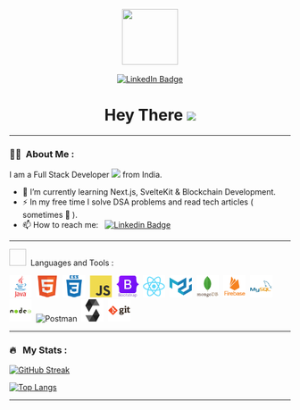 
<p align="center"><img src="https://media.giphy.com/media/hS42TuYYnANLFR9IRQ/giphy.gif" height="100" width="100"/></p>
<p align="center">
<a href="https://www.linkedin.com/in/Himan-Miku"><img src="https://img.shields.io/badge/LinkedIn-blue?style=for-the-badge&logo=linkedin&logoColor=white" alt="LinkedIn Badge"></a>
<h1 align="center">Hey There <img src="https://media.giphy.com/media/hvRJCLFzcasrR4ia7z/giphy.gif" width="40"></h1>

---

### :woman_technologist: &nbsp;About Me :

I am a Full Stack Developer <img src="https://media.giphy.com/media/WUlplcMpOCEmTGBtBW/giphy.gif" width="30"> from India.

- 🔭 I’m currently learning Next.js, SvelteKit & Blockchain Development.
- ⚡ In my free time I solve DSA problems and read tech articles ( sometimes 🥲 ).
- 📫 How to reach me: &nbsp; [![Linkedin Badge](https://img.shields.io/badge/-Himan-blue?style=flat&logo=Linkedin&logoColor=white)](https://www.linkedin.com/in/Himan-Miku)

---

<p><img src"https://media.giphy.com/media/afn6ts3eRHxQ5pZtZ9/giphy.gif" height="30" width="30"> &nbsp;Languages and Tools :</p>

<p>
<img src="https://github.com/devicons/devicon/blob/master/icons/java/java-original-wordmark.svg" title="Java" alt="Java" width="40" height="40"/>&nbsp;
<img src="https://github.com/devicons/devicon/blob/master/icons/html5/html5-original.svg" title="HTML5" alt="HTML" width="40" height="40"/>&nbsp;
<img src="https://github.com/devicons/devicon/blob/master/icons/css3/css3-plain-wordmark.svg"  title="CSS3" alt="CSS" width="40" height="40"/>&nbsp;
<img src="https://github.com/devicons/devicon/blob/master/icons/javascript/javascript-original.svg" title="JavaScript" alt="JavaScript" width="40" height="40"/>&nbsp;
<img src="https://github.com/devicons/devicon/blob/master/icons/bootstrap/bootstrap-original-wordmark.svg" title="Bootstrap" alt="Bootstrap" width="40" height="40"/>&nbsp;
<img src="https://github.com/devicons/devicon/blob/master/icons/react/react-original.svg" title="React" alt="React" width="40" height="40"/>&nbsp;
<img src="https://github.com/devicons/devicon/blob/master/icons/materialui/materialui-original.svg" title="Material UI" alt="Material UI" width="40" height="40"/>&nbsp;
<img src="https://github.com/devicons/devicon/blob/master/icons/mongodb/mongodb-original-wordmark.svg" title="MongoDB" alt="MongoDB" width="40" height="40"/>&nbsp;
<img src="https://github.com/devicons/devicon/blob/master/icons/firebase/firebase-plain-wordmark.svg" title="Firebase" alt="Firebase" width="40" height="40"/>&nbsp;
<img src="https://github.com/devicons/devicon/blob/master/icons/mysql/mysql-original-wordmark.svg" title="MySQL"  alt="MySQL" width="40" height="40"/>&nbsp;
<img src="https://github.com/devicons/devicon/blob/master/icons/nodejs/nodejs-original-wordmark.svg" title="NodeJS" alt="NodeJS" width="40" height="40"/>&nbsp;
<img src="https://www.vectorlogo.zone/logos/getpostman/getpostman-icon.svg" title="Postman"  alt="Postman" width="40" height="40"/>&nbsp;
<img src="https://github.com/devicons/devicon/blob/master/icons/solidity/solidity-original.svg" title="Solidity"  alt="Solidity" width="40" height="40"/>&nbsp;
<img src="https://github.com/devicons/devicon/blob/master/icons/git/git-original-wordmark.svg" title="Git" alt="Git" width="40" height="40"/>&nbsp;
</p>

---

### 🔥 &nbsp; My Stats :
[![GitHub Streak](http://github-readme-streak-stats.herokuapp.com?user=Himan-Miku&theme=dark&background=000000)](https://git.io/streak-stats)

[![Top Langs](https://github-readme-stats-ruby-one.vercel.app/api/top-langs/?username=Himan-Miku&layout=compact&theme=vision-friendly-dark)](https://github.com/anuraghazra/github-readme-stats)

---

